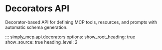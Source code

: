 # Decorators API

Decorator-based API for defining MCP tools, resources, and prompts with automatic schema generation.

::: simply_mcp.api.decorators
    options:
      show_root_heading: true
      show_source: true
      heading_level: 2
